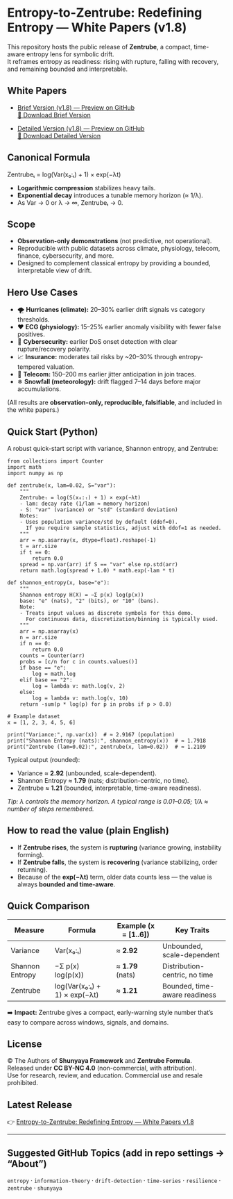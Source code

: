 # Entropy-to-Zentrube: Redefining Entropy — White Papers (v1.8)

This repository hosts the public release of **Zentrube**, a compact, time-aware entropy lens for symbolic drift.  
It reframes entropy as readiness: rising with rupture, falling with recovery, and remaining bounded and interpretable.

## White Papers
- [Brief Version (v1.8) — Preview on GitHub](Brief_Zentrube_White%20Paper_v1.8.pdf)  
  [📄 Download Brief Version](https://github.com/OMPSHUNYAYA/Entropy-to-Zentrube/raw/main/Brief_Zentrube_White%20Paper_v1.8.pdf)  

- [Detailed Version (v1.8) — Preview on GitHub](Zentrube_White%20Paper_v1.8.pdf)  
  [📄 Download Detailed Version](https://github.com/OMPSHUNYAYA/Entropy-to-Zentrube/raw/main/Zentrube_White%20Paper_v1.8.pdf)  

## Canonical Formula
Zentrubeₜ = log(Var(x₀:ₜ) + 1) × exp(−λt)  

- **Logarithmic compression** stabilizes heavy tails.  
- **Exponential decay** introduces a tunable memory horizon (≈ 1/λ).  
- As Var → 0 or λ → ∞, Zentrubeₜ → 0.

## Scope
- **Observation-only demonstrations** (not predictive, not operational).  
- Reproducible with public datasets across climate, physiology, telecom, finance, cybersecurity, and more.  
- Designed to complement classical entropy by providing a bounded, interpretable view of drift.

## Hero Use Cases
- 🌪 **Hurricanes (climate):** 20–30% earlier drift signals vs category thresholds.  
- ❤️ **ECG (physiology):** 15–25% earlier anomaly visibility with fewer false positives.  
- 🔐 **Cybersecurity:** earlier DoS onset detection with clear rupture/recovery polarity.  
- 📈 **Insurance:** moderates tail risks by ~20–30% through entropy-tempered valuation.  
- 📡 **Telecom:** 150–200 ms earlier jitter anticipation in join traces.  
- ❄ **Snowfall (meteorology):** drift flagged 7–14 days before major accumulations.  

(All results are **observation-only, reproducible, falsifiable**, and included in the white papers.)

## Quick Start (Python)

A robust quick-start script with variance, Shannon entropy, and Zentrube:

    from collections import Counter
    import math
    import numpy as np

    def zentrube(x, lam=0.02, S="var"):
        """
        Zentrubeₜ = log(S(x₀:ₜ) + 1) × exp(−λt)
        - lam: decay rate (1/lam ≈ memory horizon)
        - S: "var" (variance) or "std" (standard deviation)
        Notes:
        - Uses population variance/std by default (ddof=0).
          If you require sample statistics, adjust with ddof=1 as needed.
        """
        arr = np.asarray(x, dtype=float).reshape(-1)
        t = arr.size
        if t == 0:
            return 0.0
        spread = np.var(arr) if S == "var" else np.std(arr)
        return math.log(spread + 1.0) * math.exp(-lam * t)

    def shannon_entropy(x, base="e"):
        """
        Shannon entropy H(X) = −Σ p(x) log(p(x))
        base: "e" (nats), "2" (bits), or "10" (bans).
        Note:
        - Treats input values as discrete symbols for this demo.
          For continuous data, discretization/binning is typically used.
        """
        arr = np.asarray(x)
        n = arr.size
        if n == 0:
            return 0.0
        counts = Counter(arr)
        probs = [c/n for c in counts.values()]
        if base == "e":
            log = math.log
        elif base == "2":
            log = lambda v: math.log(v, 2)
        else:
            log = lambda v: math.log(v, 10)
        return -sum(p * log(p) for p in probs if p > 0.0)

    # Example dataset
    x = [1, 2, 3, 4, 5, 6]

    print("Variance:", np.var(x))  # ≈ 2.9167 (population)
    print("Shannon Entropy (nats):", shannon_entropy(x))  # ≈ 1.7918
    print("Zentrube (lam=0.02):", zentrube(x, lam=0.02))  # ≈ 1.2109

Typical output (rounded):  
- Variance ≈ **2.92** (unbounded, scale-dependent).  
- Shannon Entropy ≈ **1.79** (nats; distribution-centric, no time).  
- Zentrube ≈ **1.21** (bounded, interpretable, time-aware readiness).

*Tip: λ controls the memory horizon. A typical range is 0.01–0.05; 1/λ ≈ number of steps remembered.*

## How to read the value (plain English)
- If **Zentrube rises**, the system is **rupturing** (variance growing, instability forming).  
- If **Zentrube falls**, the system is **recovering** (variance stabilizing, order returning).  
- Because of the **exp(−λt)** term, older data counts less — the value is always **bounded and time-aware**.

## Quick Comparison

| Measure          | Formula                               | Example (x = [1..6]) | Key Traits                          |
|------------------|----------------------------------------|----------------------|-------------------------------------|
| Variance         | Var(x₀:ₜ)                              | ≈ **2.92**           | Unbounded, scale-dependent          |
| Shannon Entropy  | −Σ p(x) log(p(x))                      | ≈ **1.79** (nats)    | Distribution-centric, no time       |
| Zentrube         | log(Var(x₀:ₜ) + 1) × exp(−λt)          | ≈ **1.21**           | Bounded, time-aware readiness       |

➡️ **Impact:** Zentrube gives a compact, early-warning style number that’s easy to compare across windows, signals, and domains.

## License
© The Authors of **Shunyaya Framework** and **Zentrube Formula**.  
Released under **CC BY-NC 4.0** (non-commercial, with attribution).  
Use for research, review, and education. Commercial use and resale prohibited.

## Latest Release
👉 [Entropy-to-Zentrube: Redefining Entropy — White Papers v1.8](https://github.com/OMPSHUNYAYA/Entropy-to-Zentrube/releases/tag/v1.8)

---

## Suggested GitHub Topics (add in repo settings → “About”)
`entropy` · `information-theory` · `drift-detection` · `time-series` · `resilience` · `zentrube` · `shunyaya`
